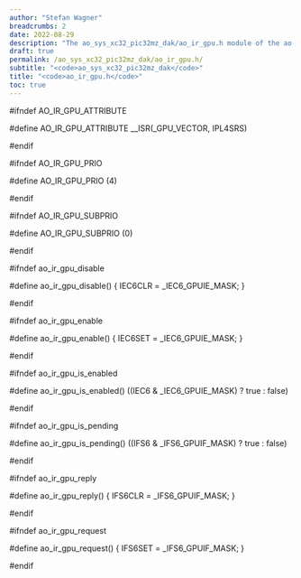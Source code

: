 ```yaml
---
author: "Stefan Wagner"
breadcrumbs: 2
date: 2022-08-29
description: "The ao_sys_xc32_pic32mz_dak/ao_ir_gpu.h module of the ao real-time operating system."
draft: true
permalink: /ao_sys_xc32_pic32mz_dak/ao_ir_gpu.h/ 
subtitle: "<code>ao_sys_xc32_pic32mz_dak</code>"
title: "<code>ao_ir_gpu.h</code>"
toc: true
---
```


#ifndef AO_IR_GPU_ATTRIBUTE

#define AO_IR_GPU_ATTRIBUTE     __ISR(_GPU_VECTOR, IPL4SRS)

#endif

#ifndef AO_IR_GPU_PRIO

#define AO_IR_GPU_PRIO          (4)

#endif

#ifndef AO_IR_GPU_SUBPRIO

#define AO_IR_GPU_SUBPRIO       (0)

#endif

#ifndef ao_ir_gpu_disable

#define ao_ir_gpu_disable()     { IEC6CLR = _IEC6_GPUIE_MASK; }

#endif

#ifndef ao_ir_gpu_enable

#define ao_ir_gpu_enable()      { IEC6SET = _IEC6_GPUIE_MASK; }

#endif

#ifndef ao_ir_gpu_is_enabled

#define ao_ir_gpu_is_enabled()  ((IEC6 & _IEC6_GPUIE_MASK) ? true : false)

#endif

#ifndef ao_ir_gpu_is_pending

#define ao_ir_gpu_is_pending()  ((IFS6 & _IFS6_GPUIF_MASK) ? true : false)

#endif

#ifndef ao_ir_gpu_reply

#define ao_ir_gpu_reply()       { IFS6CLR = _IFS6_GPUIF_MASK; }

#endif

#ifndef ao_ir_gpu_request

#define ao_ir_gpu_request()     { IFS6SET = _IFS6_GPUIF_MASK; }

#endif

